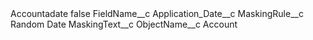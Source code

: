 <?xml version="1.0" encoding="UTF-8"?>
<CustomMetadata xmlns="http://soap.sforce.com/2006/04/metadata" xmlns:xsi="http://www.w3.org/2001/XMLSchema-instance" xmlns:xsd="http://www.w3.org/2001/XMLSchema">
    <label>Accountadate</label>
    <protected>false</protected>
    <values>
        <field>FieldName__c</field>
        <value xsi:type="xsd:string">Application_Date__c</value>
    </values>
    <values>
        <field>MaskingRule__c</field>
        <value xsi:type="xsd:string">Random Date</value>
    </values>
    <values>
        <field>MaskingText__c</field>
        <value xsi:nil="true"/>
    </values>
    <values>
        <field>ObjectName__c</field>
        <value xsi:type="xsd:string">Account</value>
    </values>
</CustomMetadata>
